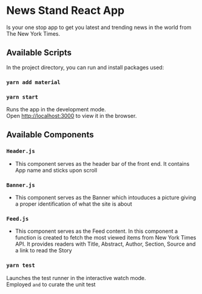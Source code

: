 # News Stand React App
Is your one stop app to get you latest and trending news in the world from The New York Times. 


## Available Scripts

In the project directory, you can run and install packages used:
### `yarn add material`

### `yarn start`

Runs the app in the development mode.\
Open [http://localhost:3000](http://localhost:3000) to view it in the browser.

## Available Components

### `Header.js` 
- This component serves as the header bar of the front end. It contains App name and sticks upon scroll
### `Banner.js` 
- This component serves as the Banner which intouduces a picture giving a proper identification of what the site is about
### `Feed.js`   
- This component serves as the Feed content. In this component a function is created to fetch the most viewed items from New York Times API. It provides readers with Title, Abstract, Author, Section, Source and a link to read the Story

### `yarn test`

Launches the test runner in the interactive watch mode.\
Employed `` and `` to curate the unit test
